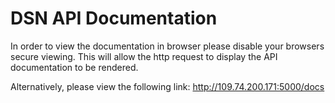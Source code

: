# DSN API Documentation
In order to view the documentation in browser please disable your browsers secure viewing. 
This will allow the http request to display the API documentation to be rendered. 

Alternatively, please view the following link: http://109.74.200.171:5000/docs

<swagger-ui src="https://dsn.travisdawson.com/openapi.json"/>